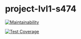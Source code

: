 # project-lvl1-s474

[![Maintainability](https://api.codeclimate.com/v1/badges/797d15752055c9ed7209/maintainability)](https://codeclimate.com/github/meshcherov/project-lvl1-s474/maintainability)

[![Test Coverage](https://api.codeclimate.com/v1/badges/797d15752055c9ed7209/test_coverage)](https://codeclimate.com/github/meshcherov/project-lvl1-s474/test_coverage)
